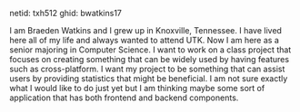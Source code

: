netid: txh512
ghid: bwatkins17

I am Braeden Watkins and I grew up in Knoxville, Tennessee. I have lived here all of my life and always wanted to attend UTK. Now I am here as a senior majoring in Computer Science. I want to work on a class project that focuses on creating something that can be widely used by having features such as cross-platform. I want my project to be something that can assist users by providing statistics that might be beneficial. I am not sure exactly what I would like to do just yet but I am thinking maybe some sort of application that has both frontend and backend components.
